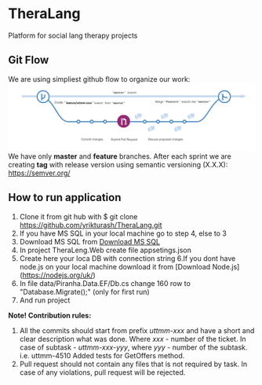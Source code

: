# TheraLang
Platform for social lang therapy projects


## Git Flow
We are using simpliest github flow to organize our work:
![Github flow](flow.png "Github flow")
We have only **master** and **feature** branches. 
After each sprint we are creating **tag** with release version using semantic versioning (X.X.X):
https://semver.org/

## How to run application 
1. Clone it from git hub with $ git clone https://github.com/yrikturash/TheraLang.git
2. If you have MS SQL in your local machine go to step 4, else to 3
3. Download MS SQL from [Download MS SQL](https://www.microsoft.com/en-us/sql-server/sql-server-downloads)
4. In project TheraLeng.Web create file appsetings.json
5. Create here your loca DB with connection string
6.If you dont have node.js on your local machine download it from [Download Node.js] (https://nodejs.org/uk/) 
7. In file data/Piranha.Data.EF/Db.cs change 160 row to "Database.Migrate();" (only for first run)
8. And run project

**Note! Contribution rules:**
1. All the commits should start from prefix *uttmm-xxx* and have a short and clear description what was done. Where *xxx* - number of the ticket. In case of subtask - *uttmm-xxx-yyy*, where *yyy* - number of the subtask.
i.e. uttmm-4510 Added tests for GetOffers method.
2. Pull request should not contain any files that is not required by task.
In case of any violations, pull request will be rejected.


